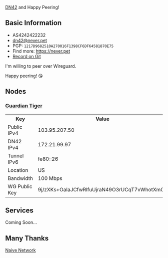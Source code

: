 [DN42](https://dn42.net) and Happy Peering!

## Basic Information

- AS4242422232
- dn42@never.pet
- PGP: `1217D9682510A270016F1398CF6DF64581870E75`
- Find more: https://never.pet
- [Record on Git](https://git.dn42.us/dn42/registry/commit/4d79619921320566160c11bef627964e0e8c9aba)

I'm willing to peer over Wireguard.

Happy peering! 😘

## Nodes

### [Guardian Tiger](https://guardian-tiger.dn42.pytrade.me)

<table>
  <tr>
    <th>Key</th>
    <th>Value</th>
  </tr>
  <tr>
    <td>Public IPv4</td>
    <td>103.95.207.50</td>
  </tr>
  <tr>
    <td>DN42 IPv4</td>
    <td>172.21.99.97</td>
  </tr>
  <tr>
    <td>Tunnel IPv6</td>
    <td>fe80::26</td>
  </tr>
  <tr>
    <td>Location</td>
    <td>US</td>
  </tr>
  <tr>
    <td>Bandwidth</td>
    <td>100 Mbps</td>
  </tr>
  <tr>
    <td>WG Public Key</td>
    <td>9j/zXKs+OaIaJCfwRlfuUjraN49O3rUCqT7vWhotXm0=</td>
  </tr>
</table>

## Services

Coming Soon...

## Many Thanks

[Naive Network](https://peering.naive.network)

